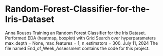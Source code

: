 # Random-Forest-Classifier-for-the-Iris-Dataset
Anna Rousos
Training an Random Forest Classifier for the Iris Dataset. Performed EDA (heatmap, boxplot) with Grid Search over hyperparameters max_depth = None, max_features = 1, n_estimators = 300.
July 11, 2024
The file named End_of_Week_Assessment contains the code for this project.
